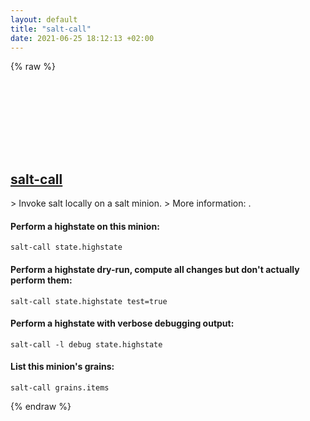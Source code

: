 ```yaml
---
layout: default
title: "salt-call"
date: 2021-06-25 18:12:13 +02:00
---
```

{% raw %}
<h2 id="salt-call">
  <a href="/en/common/salt-call.html">salt-call</a> <a href="#salt-call"><svg class="icon">
    <use href="/assets/images/unicode_sprite.svg#link" />
  </svg></a>
</h2>
> Invoke salt locally on a salt minion.
> More information: <https://docs.saltstack.com/ref/cli/salt-call.html>.

#### Perform a highstate on this minion:
```shell
salt-call state.highstate
```
#### Perform a highstate dry-run, compute all changes but don't actually perform them:
```shell
salt-call state.highstate test=true
```
#### Perform a highstate with verbose debugging output:
```shell
salt-call -l debug state.highstate
```
#### List this minion's grains:
```shell
salt-call grains.items
```
{% endraw %}